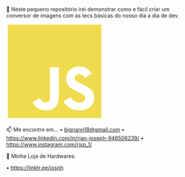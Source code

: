 👀 Neste pequeno repositório irei demonstrar como e fácil criar um conversor de imagens com as tecs básicas do nosso dia a dia de dev.


![javascript](https://raw.githubusercontent.com/devicons/devicon/master/icons/javascript/javascript-plain.svg)


📫 Me encontre em... 
• bigriann18@gmail.com 
• https://www.linkedin.com/in/rian-joseph-946506239/
• https://www.instagram.com/rjsp_1/

🌱 Minha Loja de Hardwares:

• https://linktr.ee/josph
